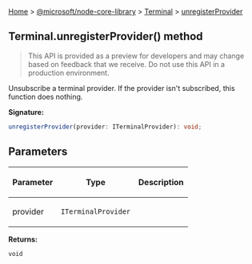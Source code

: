 [Home](./index) &gt; [@microsoft/node-core-library](./node-core-library.md) &gt; [Terminal](./node-core-library.terminal.md) &gt; [unregisterProvider](./node-core-library.terminal.unregisterprovider.md)

## Terminal.unregisterProvider() method

> This API is provided as a preview for developers and may change based on feedback that we receive. Do not use this API in a production environment.
> 

Unsubscribe a terminal provider. If the provider isn't subscribed, this function does nothing.

<b>Signature:</b>

```typescript
unregisterProvider(provider: ITerminalProvider): void;
```

## Parameters

|  <p>Parameter</p> | <p>Type</p> | <p>Description</p> |
|  --- | --- | --- |
|  <p>provider</p> | <p>`ITerminalProvider`</p> |  |

<b>Returns:</b>

`void`

